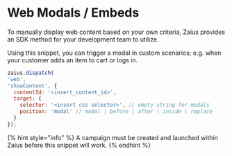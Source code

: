 # Web Modals / Embeds

To manually display web content based on your own criteria, Zaius provides an SDK method for your development team to utilize.

Using this snippet, you can trigger a modal in custom scenarios; e.g. when your customer adds an item to cart or logs in.

```javascript
zaius.dispatch(
'web', 
'showContent', {
  contentId: '<insert_content_id>', 
  target: {
    selector: '<insert css selector>', // empty string for modals 
    position: 'modal' // modal | before | after | inside | replace
  }
});
```

{% hint style="info" %}
A campaign must be created and launched within Zaius before this snippet will work.
{% endhint %}

  


